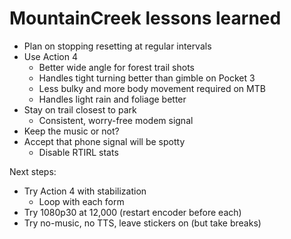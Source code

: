 # MountainCreek lessons learned

* Plan on stopping resetting at regular intervals
* Use Action 4
    * Better wide angle for forest trail shots
    * Handles tight turning better than gimble on Pocket 3
    * Less bulky and more body movement required on MTB
    * Handles light rain and foliage better
* Stay on trail closest to park
    * Consistent, worry-free modem signal
* Keep the music or not?
* Accept that phone signal will be spotty
    * Disable RTIRL stats

Next steps:
* Try Action 4 with stabilization
    * Loop with each form
* Try 1080p30 at 12,000 (restart encoder before each)
* Try no-music, no TTS, leave stickers on (but take breaks)
